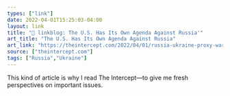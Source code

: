 ```yaml
---
types: ["link"]
date: 2022-04-01T15:25:03-04:00
layout: link
title: "🔗 linkblog: The U.S. Has Its Own Agenda Against Russia'"
art_title: "The U.S. Has Its Own Agenda Against Russia"
art_link: "https://theintercept.com/2022/04/01/russia-ukraine-proxy-war-washington-diplomacy/"
source: ["theintercept.com"]
tags: ["Russia","Ukraine"]
---
```

This kind of article is why I read The Intercept—to give me fresh perspectives on important issues.
